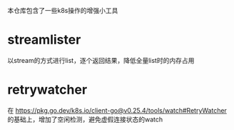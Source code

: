 本仓库包含了一些k8s操作的增强小工具

# streamlister

以stream的方式进行list，逐个返回结果，降低全量list时的内存占用

# retrywatcher

在 https://pkg.go.dev/k8s.io/client-go@v0.25.4/tools/watch#RetryWatcher 的基础上，增加了空闲检测，避免虚假连接状态的watch